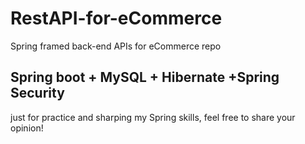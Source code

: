 # RestAPI-for-eCommerce 
Spring framed back-end APIs for eCommerce repo
## Spring boot + MySQL + Hibernate +Spring Security

just for practice and sharping my Spring skills, feel free to share your opinion!
